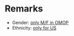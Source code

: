 # Remarks

- Gender: [only M/F in OMOP](http://www.ohdsi.org/web/wiki/doku.php?id=documentation:vocabulary:gender)
- Ethnicity: [only for US](http://www.ohdsi.org/web/wiki/doku.php?id=documentation:vocabulary:ethnicity)

